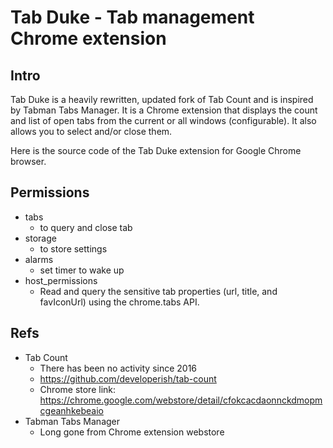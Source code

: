# Tab Duke - Tab management Chrome extension

## Intro

Tab Duke is a heavily rewritten, updated fork of Tab Count and is inspired by Tabman Tabs Manager.  It is a Chrome extension that displays the count and list of open tabs from the current or all windows (configurable). It also allows you to select and/or close them.

Here is the source code of the Tab Duke extension for Google Chrome browser.

## Permissions
- tabs
	- to query and close tab
- storage
	- to store settings
- alarms
	- set timer to wake up
- host_permissions
	- Read and query the sensitive tab properties (url, title, and favIconUrl) using the chrome.tabs API.


## Refs

- Tab Count
  - There has been no activity since 2016
  - https://github.com/developerish/tab-count
  - Chrome store link: https://chrome.google.com/webstore/detail/cfokcacdaonnckdmopmcgeanhkebeaio
- Tabman Tabs Manager
  - Long gone from Chrome extension webstore
